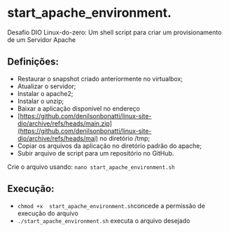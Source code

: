 # start_apache_environment.
Desafio DIO Linux-do-zero: Um shell script para criar um provisionamento de um Servidor Apache

## Definições:
- Restaurar o snapshot criado anteriormente no virtualbox;
- Atualizar o servidor;
- Instalar o apache2;
- Instalar o unzip;
- Baixar a aplicação disponível no endereço
- [https://github.com/denilsonbonatti/linux-site-dio/archive/refs/heads/main.zip](https://github.com/denilsonbonatti/linux-site-dio/archive/refs/heads/mai) no diretório /tmp;
- Copiar os arquivos da aplicação no diretório padrão do apache;
- Subir arquivo de script para um repositório no GitHub.

Crie o arquivo usando: `nano start_apache_environment.sh`

## Execução:
- `chmod +x  start_apache_environment.sh`concede a permissão de execução do arquivo
- `./start_apache_environment.sh` executa o arquivo desejado
